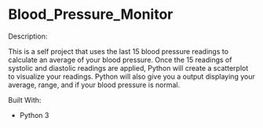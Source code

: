 # Blood_Pressure_Monitor
Description:

This is a self project that uses the last 15 blood pressure readings to calculate an average of your blood pressure.
Once the 15 readings of systolic and diastolic readings are applied, Python will create a scatterplot to visualize your readings. 
Python will also give you a output displaying your average, range, and if your blood pressure is normal.

Built With:
- Python 3
